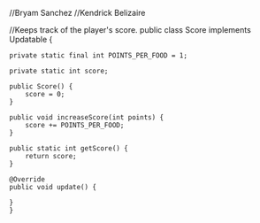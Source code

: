 //Bryam Sanchez
//Kendrick Belizaire

//Keeps track of the player's score. 
public class Score implements Updatable {

    private static final int POINTS_PER_FOOD = 1;

    private static int score;
    
    public Score() {
        score = 0;
    }
    
    public void increaseScore(int points) {
        score += POINTS_PER_FOOD;
    }
    
    public static int getScore() {
        return score;
    }
    
    @Override
    public void update() {
        
    }
    }
    
    

